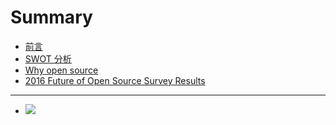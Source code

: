 # Summary

* [前言](README.md)
* [SWOT 分析](swot.md)
* [Why open source](why-open-source.md)
* [2016 Future of Open Source Survey Results](2016-future-of-open-source-survey-results.md)

----

* [![](https://img.shields.io/badge/%E8%87%BA%E7%81%A3%E9%96%8B%E6%BA%90%E8%BB%9F%E9%AB%94%E5%8D%94%E4%BD%9C%E5%B7%A5%E5%9D%8A-TWOSS-orange.svg)](http://twoss-io.github.io)



